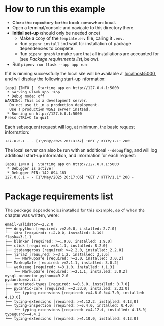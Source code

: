 # How to run this example

- Clone the repository for the book somewhere local.
- Open a terminal/console and navigate to this directory there.
- **Initial set-up** (should only be needed once)
  - Make a copy of the `template.env` file, calling it `.env` .
  - Run `pipenv install` and wait for installation of package dependencies to complete.
  - Run `pipenv graph` to make sure that all installations are accounted for (see *Package requirements list*, below).
- Run `pipenv run flask --app app run`

If it is running successfully the local site will be available at [localhost:5000](http://127.0.0.1:5000/), and will display the following start-up information:

```
[app] [INFO ]  Starting app on http://127.0.0.1:5000
 * Serving Flask app 'app'
 * Debug mode: off
WARNING: This is a development server.
  Do not use it in a production deployment.
  Use a production WSGI server instead.
 * Running on http://127.0.0.1:5000
Press CTRL+C to quit
```

Each subsequent request will log, at minimum, the basic request information:

```
127.0.0.1 - - [17/May/2025 20:13:37] "GET / HTTP/1.1" 200 -
```

The local server can also be run with an additional `--debug` flag, and will log additional start-up information, and information for each request:

```
[app] [INFO ]  Starting app on http://127.0.0.1:5000
 * Debugger is active!
 * Debugger PIN: 142-094-363
127.0.0.1 - - [17/May/2025 20:17:06] "GET / HTTP/1.1" 200 -
```

# Package requirements list

The package dependencies installed for this example, as of when the chapter was written, were:

```
email-validator==2.2.0
├── dnspython [required: >=2.0.0, installed: 2.7.0]
└── idna [required: >=2.0.0, installed: 3.10]
flask==3.1.1
├── blinker [required: >=1.9.0, installed: 1.9.0]
├── click [required: >=8.1.3, installed: 8.2.0]
├── itsdangerous [required: >=2.2.0, installed: 2.2.0]
├── jinja2 [required: >=3.1.2, installed: 3.1.6]
│   └── MarkupSafe [required: >=2.0, installed: 3.0.2]
├── MarkupSafe [required: >=2.1.1, installed: 3.0.2]
└── werkzeug [required: >=3.1.0, installed: 3.1.3]
    └── MarkupSafe [required: >=2.1.1, installed: 3.0.2]
mysql-connector-python==9.2.0
pydantic==2.11.1
├── annotated-types [required: >=0.6.0, installed: 0.7.0]
├── pydantic-core [required: ==2.33.0, installed: 2.33.0]
│   └── typing-extensions [required: >=4.6.0,!=4.7.0, installed: 4.13.0]
├── typing-extensions [required: >=4.12.2, installed: 4.13.0]
└── typing-inspection [required: >=0.4.0, installed: 0.4.0]
    └── typing-extensions [required: >=4.12.0, installed: 4.13.0]
typeguard==4.4.2
└── typing-extensions [required: >=4.10.0, installed: 4.13.0]
```
